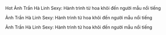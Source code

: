 Hot Ảnh Trần Hà Linh Sexy: Hành trình từ hoa khôi đến người mẫu nổi tiếng

Ảnh Trần Hà Linh Sexy: Hành trình từ hoa khôi đến người mẫu nổi tiếng

Ảnh Trần Hà Linh Sexy: Hành trình từ hoa khôi đến người mẫu nổi tiếng
